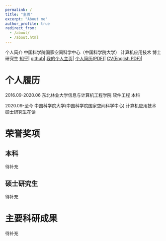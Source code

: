 ```yaml
---
permalink: /
title: "主页"
excerpt: "About me"
author_profile: true
redirect_from: 
  - /about/
  - /about.html
---
```

个人简介
中国科学院国家空间科学中心（中国科学院大学）
计算机应用技术 博士研究生
[知乎](https://www.zhihu.com/people/kfzjw008)|
[github](https://github.com/kfzjw008)|
[我的个人主页](http://www.jishestudio.com)|
[个人简历(PDF)](http://kfzjw008.github.io/files/CV-ZhangJunwei-CN.pdf)|
[CV(English PDF)](http://kfzjw008.github.io/files/CV-ZhangJunwei-CN.pdf)|





个人履历
======
2016.09-2020.06 东北林业大学信息与计算机工程学院 软件工程 本科

2020.09-至今    中国科学院大学(中国科学院国家空间科学中心) 计算机应用技术 硕士研究生在读


荣誉奖项
======

本科
------
待补充

硕士研究生
------
待补充





主要科研成果
======
待补充
